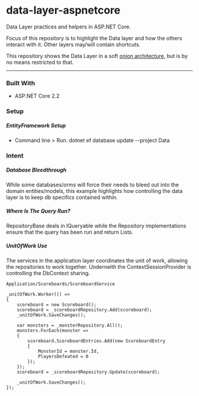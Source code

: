 # data-layer-aspnetcore

Data Layer practices and helpers in ASP.NET Core.

Focus of this repository is to highlight the Data layer and how the others interact with it. Other layers may/will contain shortcuts.

This repository shows the Data Layer in a soft [onion architecture](https://jeffreypalermo.com/2008/07/the-onion-architecture-part-1/), but is by no means restricted to that.

---

### Built With

- ASP.NET Core 2.2

### Setup

##### EntityFramework Setup
- Command line > Run: dotnet ef database update --project Data

### Intent

##### Database Bleedthrough

While some databases/orms will force their needs to bleed out into the domain entities/models, this example highlights how controlling the data layer is to keep db specifics contained within.

##### Where Is The Query Run?

RepositoryBase deals in IQueryable while the Repository implementations ensure that the query has been run and return Lists.

##### UnitOfWork Use

The services in the application layer coordinates the unit of work, allowing the repositories to work together. Underneith the ContextSessionProvider is controlling the DbContext sharing.

```
Application/Scoreboards/ScoreboardService

_unitOfWork.Worker(() => 
{
    scoreboard = new Scoreboard();
    scoreboard = _scoreboardRepository.Add(scoreboard);
    _unitOfWork.SaveChanges();

    var monsters = _monsterRepository.All();
    monsters.ForEach(monster => 
    {
        scoreboard.ScoreboardEntries.Add(new ScoreboardEntry
        {
            MonsterId = monster.Id,
            PlayersDefeated = 0
        });
    });
    scoreboard = _scoreboardRepository.Update(scoreboard);

    _unitOfWork.SaveChanges();
});
```